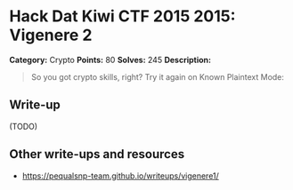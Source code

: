 # Hack Dat Kiwi CTF 2015 2015: Vigenere 2

**Category:** Crypto
**Points:** 80
**Solves:** 245
**Description:**

> So you got crypto skills, right? Try it again on Known Plaintext Mode:


## Write-up

(TODO)

## Other write-ups and resources

* <https://pequalsnp-team.github.io/writeups/vigenere1/>
